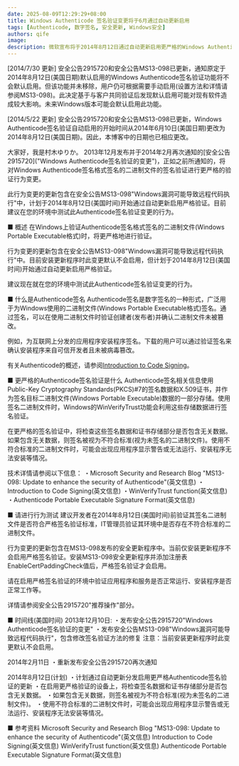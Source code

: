 ```yaml
---
date: 2025-08-09T12:29:29+08:00
title: Windows Authenticode 签名验证变更将于6月通过自动更新启用
tags: [Authenticode, 数字签名, 安全更新, Windows安全]
authors: qife
image: 
description: 微软宣布将于2014年8月12日通过自动更新启用更严格的Windows Authenticode签名验证，该变更最初包含在MS13-098安全更新中，要求开发者和IT管理员提前测试其二进制文件是否符合新验证标准。
---
```


[2014/7/30 更新]
安全公告2915720和安全公告MS13-098已更新，通知原定于2014年8月12日(美国日期)默认启用的Windows Authenticode签名验证功能将不会默认启用。但该功能并未移除，用户仍可根据需要手动启用(设置方法和详情请参阅MS13-098)。此决定基于与客户共同验证后发现默认启用可能对现有软件造成较大影响。未来Windows版本可能会默认启用此功能。

[2014/5/22 更新]
安全公告2915720和安全公告MS13-098已更新，Windows Authenticode签名验证自动启用的开始时间从2014年6月10日(美国日期)更改为2014年8月12日(美国日期)。因此，本博客中的日期也已相应更改。

大家好，我是村木ゆりか。
2013年12月发布并于2014年2月再次通知的[安全公告2915720]("Windows Authenticode签名验证的变更")，正如之前所通知的，将对Windows Authenticode签名格式签名的二进制文件的签名验证进行更严格的验证行为变更。

此行为变更的更新包含在安全公告MS13-098"Windows漏洞可能导致远程代码执行"中，计划于2014年8月12日(美国时间)开始通过自动更新启用严格验证。目前建议在您的环境中测试此Authenticode签名验证变更的行为。

■ 概述
在Windows上验证Authenticode签名格式签名的二进制文件(Windows Portable Executable格式)时，将更严格地进行验证。

行为变更的更新包含在安全公告MS13-098"Windows漏洞可能导致远程代码执行"中。目前安装更新程序时此变更默认不会启用，但计划于2014年8月12日(美国时间)开始通过自动更新启用严格验证。

建议现在就在您的环境中测试此Authenticode签名验证变更的行为。

■ 什么是Authenticode签名
Authenticode签名是数字签名的一种形式，广泛用于为Windows使用的二进制文件(Windows Portable Executable格式)签名。通过签名，可以在使用二进制文件时验证创建者(发布者)并确认二进制文件未被篡改。

例如，为互联网上分发的应用程序安装程序签名。下载的用户可以通过验证签名来确认安装程序来自可信开发者且未被病毒篡改。

有关Authenticode的概述，请参阅[Introduction to Code Signing](英文信息)。

■ 更严格的Authenticode签名验证是什么
Authenticode签名相关信息使用Public-Key Cryptography Standards(PKCS)#7的签名数据和X.509证书，并作为签名目标二进制文件(Windows Portable Executable)数据的一部分存储。使用签名二进制文件时，Windows的WinVerifyTrust功能会利用这些存储数据进行签名验证。

在更严格的签名验证中，将检查这些签名数据和证书存储部分是否包含无关数据。如果包含无关数据，则签名被视为不符合标准(视为未签名的二进制文件)。使用不符合标准的二进制文件时，可能会出现应用程序显示警告或无法运行、安装程序无法安装等情况。

技术详情请参阅以下信息：
・Microsoft Security and Research Blog "MS13-098: Update to enhance the security of Authenticode"(英文信息)
・Introduction to Code Signing(英文信息)
・WinVerifyTrust function(英文信息)
・Authenticode Portable Executable Signature Format(英文信息)

■ 请进行行为测试
建议开发者在2014年8月12日(美国时间)前验证其签名二进制文件是否符合严格签名验证标准，IT管理员验证其环境中是否存在不符合标准的二进制文件。

行为变更的更新包含在MS13-098发布的安全更新程序中。当前仅安装更新程序不会启用严格签名验证。安装MS13-098安全更新程序并添加注册表EnableCertPaddingCheck值后，严格签名验证才会启用。

请在启用严格签名验证的环境中验证应用程序和服务是否正常运行、安装程序是否正常工作等。

详情请参阅安全公告2915720"推荐操作"部分。

■ 时间线(美国时间)
2013年12月10日:
・发布安全公告2915720"Windows Authenticode签名验证的变更"
・发布安全公告MS13-098"Windows漏洞可能导致远程代码执行"，包含修改签名验证方法的修复
注意：当前安装更新程序时此变更默认不会启用。

2014年2月11日
・重新发布安全公告2915720再次通知

2014年8月12日(计划)
・计划通过自动更新分发启用更严格Authenticode签名验证的更新
・在启用更严格验证的设备上，将检查签名数据和证书存储部分是否包含无关数据。
・如果包含无关数据，则签名被视为不符合标准(视为未签名的二进制文件)。
・使用不符合标准的二进制文件时，可能会出现应用程序显示警告或无法运行、安装程序无法安装等情况。

■ 参考资料
Microsoft Security and Research Blog "MS13-098: Update to enhance the security of Authenticode"(英文信息)
Introduction to Code Signing(英文信息)
WinVerifyTrust function(英文信息)
Authenticode Portable Executable Signature Format(英文信息)
